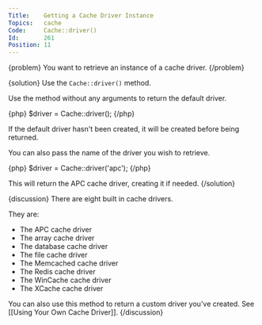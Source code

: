 ```yaml
---
Title:    Getting a Cache Driver Instance
Topics:   cache
Code:     Cache::driver()
Id:       261
Position: 11
---
```


{problem}
You want to retrieve an instance of a cache driver.
{/problem}

{solution}
Use the `Cache::driver()` method.

Use the method without any arguments to return the default driver.

{php}
$driver = Cache::driver();
{/php}

If the default driver hasn't been created, it will be created before being returned.

You can also pass the name of the driver you wish to retrieve.

{php}
$driver = Cache::driver('apc');
{/php}

This will return the APC cache driver, creating it if needed.
{/solution}

{discussion}
There are eight built in cache drivers.

They are:

* The APC cache driver
* The array cache driver
* The database cache driver
* The file cache driver
* The Memcached cache driver
* The Redis cache driver
* The WinCache cache driver
* The XCache cache driver

You can also use this method to return a custom driver you've created. See [[Using Your Own Cache Driver]].
{/discussion}
